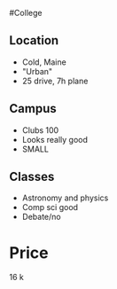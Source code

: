 #College

## Location

- Cold, Maine
- "Urban"
- 25 drive, 7h plane

## Campus
- Clubs 100
- Looks really good
- SMALL

## Classes

- Astronomy and physics
- Comp sci good
- Debate/no
# Price

16 k